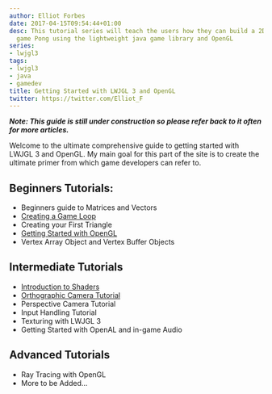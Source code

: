 ```yaml
---
author: Elliot Forbes
date: 2017-04-15T09:54:44+01:00
desc: This tutorial series will teach the users how they can build a 2D copy of the
  game Pong using the lightweight java game library and OpenGL
series:
- lwjgl3
tags:
- lwjgl3
- java
- gamedev
title: Getting Started with LWJGL 3 and OpenGL
twitter: https://twitter.com/Elliot_F
---
```


<p><b><i>Note: This guide is still under construction so please refer back to it often for more articles.</i></b></p>

<p>Welcome to the ultimate comprehensive guide to getting started with LWJGL 3 and OpenGL. My main goal for this part of the site is to create the ultimate primer from which game developers can refer to.</p>

## Beginners Tutorials:

<ul>

<li>Beginners guide to Matrices and Vectors</li>
<li><a href="/java/lwjgl3/lwjgl-3-fps-main-game-loop">Creating a Game Loop</a></li>
<li>Creating your First Triangle</li>
<li><a href="http://tutorialedge.net/initializing-opengl-with-lwjgl3-and-java">Getting Started with OpenGL</a></li>
<li>Vertex Array Object and Vertex Buffer Objects</li>
</ul>

## Intermediate Tutorials

<ul>
<li><a href="http://tutorialedge.net/getting-started-with-opengl-shaders">Introduction to Shaders</a></li>
<li><a href="http://tutorialedge.net/lwjgl-3-orthographic-camera-tutorial">Orthographic Camera Tutorial</a></li>
<li>Perspective Camera Tutorial</li>
<li>Input Handling Tutorial</li>
<li>Texturing with LWJGL 3</li>
<li>Getting Started with OpenAL and in-game Audio</li>
</ul>

## Advanced Tutorials

<ul>
<li>Ray Tracing with OpenGL</li>
<li>More to be Added...</li>
</ul>